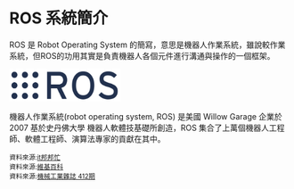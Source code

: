 # ROS 系統簡介  

ROS 是 Robot Operating System 的簡寫，意思是機器人作業系統，雖說較作業系統，但ROS的功用其實是負責機器人各個元件進行溝通與操作的一個框架。  

<img src="./img/Ros_logo.png" alt="Image" width="200" height="">  

機器人作業系統(robot operating system, ROS) 是美國 Willow Garage 企業於 2007 基於史丹佛大學 機器人軟體技基礎所創造，ROS 集合了上萬個機器人工程師、軟體工程師、演算法專家的貢獻在其中。  

<small>資料來源:[it邦邦忙](https://ithelp.ithome.com.tw/articles/10200551)  
資料來源:[維基百科](https://zh.wikipedia.org/zh-tw/%E6%A9%9F%E5%99%A8%E4%BA%BA%E4%BD%9C%E6%A5%AD%E7%B3%BB%E7%B5%B1)  
資料來源:[機械工業雜誌 412期](https://docs.google.com/document/d/1M4JN4CFelSwmJmYl0W2PQt0lKBieaWgcDpVNfjTycGE/edit?pli=1)</small>  